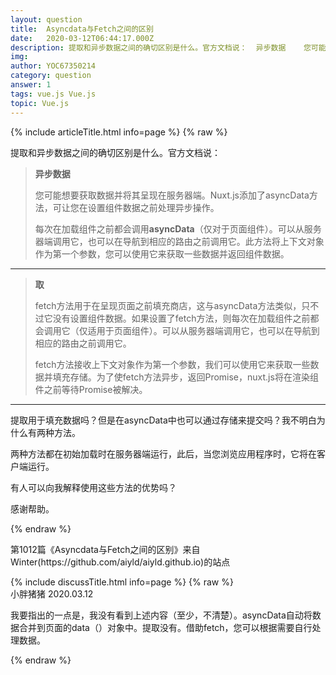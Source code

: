 ```yaml
---
layout: question
title:  Asyncdata与Fetch之间的区别
date:   2020-03-12T06:44:17.000Z
description: 提取和异步数据之间的确切区别是什么。官方文档说：  异步数据    您可能想要获取数据并将其呈现在服务器端。Nuxt.js添加了asyncDat...
img: 
author: YOC67350214
category: question
answer: 1
tags: vue.js Vue.js
topic: Vue.js
---
```

<div class="article-root">
  <div class="article">
    {% include articleTitle.html info=page %}
    {% raw %}
    <div class="article-content"><p><font style="vertical-align: inherit;"><font style="vertical-align: inherit;">提取和异步数据之间的确切区别是什么。</font><font style="vertical-align: inherit;">官方文档说：</font></font></p>

<blockquote>
  <p><strong><font style="vertical-align: inherit;"><font style="vertical-align: inherit;">异步数据</font></font></strong></p>
  
  <p><font style="vertical-align: inherit;"><font style="vertical-align: inherit;">您可能想要获取数据并将其呈现在服务器端。</font><font style="vertical-align: inherit;">Nuxt.js添加了asyncData方法，可让您在设置组件数据之前处理异步操作。</font></font></p>
  
  <p><strong><font style="vertical-align: inherit;"></font></strong><font style="vertical-align: inherit;"><font style="vertical-align: inherit;">每次在加载组件之前都会调用</font><strong><font style="vertical-align: inherit;">asyncData</font></strong><font style="vertical-align: inherit;">（仅对于页面组件）。</font><font style="vertical-align: inherit;">可以从服务器端调用它，也可以在导航到相应的路由之前调用它。</font><font style="vertical-align: inherit;">此方法将上下文对象作为第一个参数，您可以使用它来获取一些数据并返回组件数据。</font></font></p>
</blockquote>

<hr>

<blockquote>
  <p><strong><font style="vertical-align: inherit;"><font style="vertical-align: inherit;">取</font></font></strong></p>
  
  <p><font style="vertical-align: inherit;"><font style="vertical-align: inherit;">fetch方法用于在呈现页面之前填充商店，这与asyncData方法类似，只不过它没有设置组件数据。</font><font style="vertical-align: inherit;">如果设置了fetch方法，则每次在加载组件之前都会调用它（仅适用于页面组件）。</font><font style="vertical-align: inherit;">可以从服务器端调用它，也可以在导航到相应的路由之前调用它。</font></font></p>
  
  <p><font style="vertical-align: inherit;"><font style="vertical-align: inherit;">fetch方法接收上下文对象作为第一个参数，我们可以使用它来获取一些数据并填充存储。</font><font style="vertical-align: inherit;">为了使fetch方法异步，返回Promise，nuxt.js将在渲染组件之前等待Promise被解决。</font></font></p>
</blockquote>

<hr>

<p><font style="vertical-align: inherit;"><font style="vertical-align: inherit;">提取用于填充数据吗？</font><font style="vertical-align: inherit;">但是在asyncData中也可以通过存储来提交吗？</font><font style="vertical-align: inherit;">我不明白为什么有两种方法。</font></font></p>

<p><font style="vertical-align: inherit;"><font style="vertical-align: inherit;">两种方法都在初始加载时在服务器端运行，此后，当您浏览应用程序时，它将在客户端运行。</font></font></p>

<p><font style="vertical-align: inherit;"><font style="vertical-align: inherit;">有人可以向我解释使用这些方法的优势吗？</font></font></p>

<p><font style="vertical-align: inherit;"><font style="vertical-align: inherit;">感谢帮助。</font></font></p></div>
    {% endraw %}
  </div>
  <p class="winter_mark">第1012篇《Asyncdata与Fetch之间的区别》来自Winter(https://github.com/aiyld/aiyld.github.io)的站点</p>
  <div class="discuss-wrapper">
    {% include discussTitle.html info=page %}
    {% raw %}
    <div class="discuss-item">
        <div class="discuss-parent">
          <div class="discuss-meta">
            <span class="discuss-user">小胖猪猪</span>
            <span class="discuss-time">2020.03.12</span>
          </div>
          <div class="discuss-comment"><p><font style="vertical-align: inherit;"><font style="vertical-align: inherit;">我要指出的一点是，我没有看到上述内容（至少，不清楚）。</font><font style="vertical-align: inherit;">asyncData自动将数据合并到页面的data（）对象中。</font><font style="vertical-align: inherit;">提取没有。</font><font style="vertical-align: inherit;">借助fetch，您可以根据需要自行处理数据。</font></font></p></div>
        </div></div>
    {% endraw %}
  </div>
<div>

